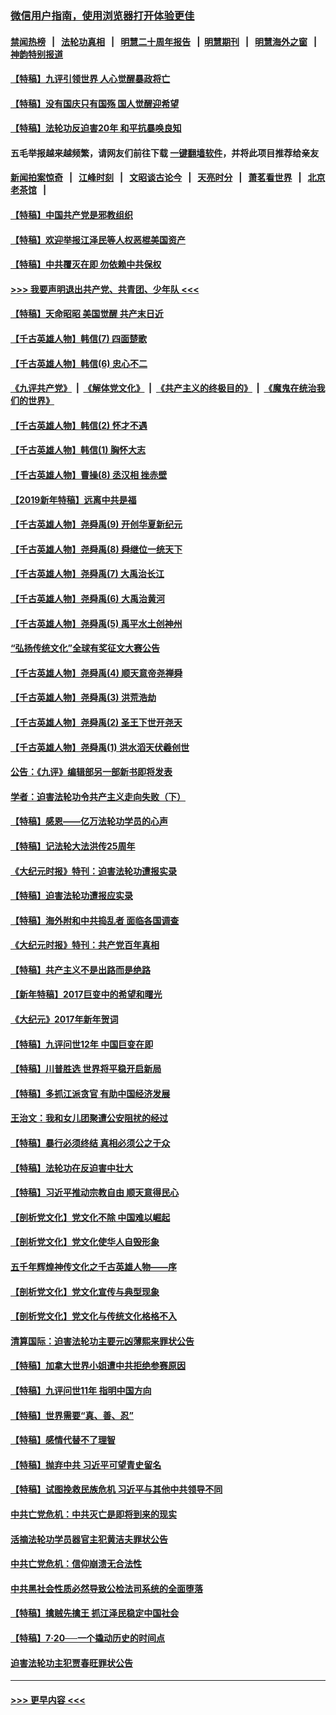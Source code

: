 ### [微信用户指南，使用浏览器打开体验更佳](https://github.com/gfw-breaker/banned-news1/blob/master/indexes/wechat-guide.md?t=0)
#### [禁闻热榜](热点新闻.md?t=0)  &nbsp;&nbsp;|&nbsp;&nbsp; [法轮功真相](https://github.com/gfw-breaker/truth/blob/master/README.md?t=0) &nbsp;&nbsp;|&nbsp;&nbsp; [明慧二十周年报告](https://github.com/gfw-breaker/mh-reports/blob/master/README.md?t=0) &nbsp;&nbsp;|&nbsp;&nbsp;[明慧期刊](https://github.com/gfw-breaker/mh-qikan) &nbsp;&nbsp;|&nbsp;&nbsp; [明慧海外之窗](https://github.com/gfw-breaker/mh-news/blob/master/README.md?t=0) &nbsp;&nbsp;|&nbsp;&nbsp; [神韵特别报道](https://github.com/gfw-breaker/mh-news/blob/master/shenyun.md?t=0)
#### [【特稿】九评引领世界 人心觉醒暴政将亡](../pages/nsc424/n11660496.md?t=02100644) 
#### [【特稿】没有国庆只有国殇 国人觉醒迎希望](../pages/nsc424/n11549354.md?t=02100644) 
#### [【特稿】法轮功反迫害20年 和平抗暴唤良知](../pages/nsc424/n11389135.md?t=02100644) 
#### 五毛举报越来越频繁，请网友们前往下载 [一键翻墙软件](https://github.com/gfw-breaker/ssr-accounts)，并将此项目推荐给亲友
#### [新闻拍案惊奇](https://github.com/gfw-breaker/banned-news1/blob/master/pages/link4.md) &nbsp;&nbsp;|&nbsp;&nbsp; [江峰时刻](https://github.com/gfw-breaker/banned-news1/blob/master/pages/link4.md) &nbsp;&nbsp;|&nbsp;&nbsp; [文昭谈古论今](https://github.com/gfw-breaker/banned-news1/blob/master/pages/link4.md) &nbsp;&nbsp;|&nbsp;&nbsp; [天亮时分](https://github.com/gfw-breaker/banned-news1/blob/master/pages/link4.md) &nbsp;&nbsp;|&nbsp;&nbsp; [萧茗看世界](https://github.com/gfw-breaker/banned-news1/blob/master/pages/link4.md) &nbsp;&nbsp;|&nbsp;&nbsp; [北京老茶馆](https://github.com/gfw-breaker/banned-news1/blob/master/pages/link4.md) &nbsp;&nbsp;|&nbsp;&nbsp; 
#### [【特稿】中国共产党是邪教组织](../pages/nsc424/n11355551.md?t=02100644) 
#### [【特稿】欢迎举报江泽民等人权恶棍美国资产](../pages/nsc424/n11303040.md?t=02100644) 
#### [【特稿】中共覆灭在即 勿依赖中共保权](../pages/nsc424/n11278510.md?t=02100644) 
#### [>>> 我要声明退出共产党、共青团、少年队 <<<](https://github.com/begood0513/goodnews/blob/master/quit/letter.md) 
#### [【特稿】天命昭昭 美国觉醒 共产末日近](../pages/nsc424/n11150259.md?t=02100644) 
#### [【千古英雄人物】韩信(7) 四面楚歌](../pages/nsc424/n7552608.md?t=02100644) 
#### [【千古英雄人物】韩信(6) 忠心不二](../pages/nsc424/n7552572.md?t=02100644) 
#### [《九评共产党》](https://github.com/begood0513/9ping.md/blob/master/README.md) &nbsp;|&nbsp; [《解体党文化》](../../../../jtdwh.md/blob/master/README.md)  &nbsp;|&nbsp; [《共产主义的终极目的》](../../../../gczydzjmd.md/blob/master/README.md) &nbsp;|&nbsp; [《魔鬼在统治我们的世界》](../../../../mgztzwmdsj.md/blob/master/README.md) 
#### [【千古英雄人物】韩信(2) 怀才不遇](../pages/nsc424/n7547691.md?t=02100644) 
#### [【千古英雄人物】韩信(1) 胸怀大志](../pages/nsc424/n7544501.md?t=02100644) 
#### [【千古英雄人物】曹操(8) 丞汉相 挫赤壁](../pages/nsc424/n7662490.md?t=02100644) 
#### [【2019新年特稿】远离中共是福](../pages/nsc424/n10942748.md?t=02100644) 
#### [【千古英雄人物】尧舜禹(9) 开创华夏新纪元](../pages/nsc424/n7519873.md?t=02100644) 
#### [【千古英雄人物】尧舜禹(8) 舜继位一统天下](../pages/nsc424/n7515411.md?t=02100644) 
#### [【千古英雄人物】尧舜禹(7) 大禹治长江](../pages/nsc424/n7475820.md?t=02100644) 
#### [【千古英雄人物】尧舜禹(6) 大禹治黄河](../pages/nsc424/n7475816.md?t=02100644) 
#### [【千古英雄人物】尧舜禹(5) 禹平水土创神州](../pages/nsc424/n7475809.md?t=02100644) 
#### [“弘扬传统文化”全球有奖征文大赛公告](../pages/nsc424/n10889849.md?t=02100644) 
#### [【千古英雄人物】尧舜禹(4) 顺天意帝尧禅舜](../pages/nsc424/n7471624.md?t=02100644) 
#### [【千古英雄人物】尧舜禹(3) 洪荒浩劫](../pages/nsc424/n7471607.md?t=02100644) 
#### [【千古英雄人物】尧舜禹(2) 圣王下世开尧天](../pages/nsc424/n7467643.md?t=02100644) 
#### [【千古英雄人物】尧舜禹(1) 洪水滔天伏羲创世](../pages/nsc424/n7467618.md?t=02100644) 
#### [公告：《九评》编辑部另一部新书即将发表](../pages/nsc424/n10405104.md?t=02100644) 
#### [学者：迫害法轮功令共产主义走向失败（下）](../pages/nsc424/n10009951.md?t=02100644) 
#### [【特稿】感恩——亿万法轮功学员的心声](../pages/nsc424/n9880260.md?t=02100644) 
#### [【特稿】记法轮大法洪传25周年](../pages/nsc424/n9116480.md?t=02100644) 
#### [《大纪元时报》特刊：迫害法轮功遭报实录](../pages/nsc424/n9082916.md?t=02100644) 
#### [【特稿】迫害法轮功遭报应实录](../pages/nsc424/n9055656.md?t=02100644) 
#### [【特稿】海外附和中共捣乱者 面临各国调查](../pages/nsc424/n9047645.md?t=02100644) 
#### [《大纪元时报》特刊：共产党百年真相](../pages/nsc424/n8879818.md?t=02100644) 
#### [【特稿】共产主义不是出路而是绝路](../pages/nsc424/n8792816.md?t=02100644) 
#### [【新年特稿】2017巨变中的希望和曙光](../pages/nsc424/n8655525.md?t=02100644) 
#### [《大纪元》2017年新年贺词](../pages/nsc424/n8651727.md?t=02100644) 
#### [【特稿】九评问世12年 中国巨变在即](../pages/nsc424/n8506053.md?t=02100644) 
#### [【特稿】川普胜选 世界将平稳开启新局](../pages/nsc424/n8482166.md?t=02100644) 
#### [【特稿】多抓江派贪官 有助中国经济发展](../pages/nsc424/n8454769.md?t=02100644) 
#### [王治文：我和女儿团聚遭公安阻扰的经过](../pages/nsc424/n8186638.md?t=02100644) 
#### [【特稿】暴行必须终结‭ ‬真相必须公之于众](../pages/nsc424/n8103572.md?t=02100644) 
#### [【特稿】法轮功在反迫害中壮大](../pages/nsc424/n7915493.md?t=02100644) 
#### [【特稿】习近平推动宗教自由 顺天意得民心](../pages/nsc424/n7782230.md?t=02100644) 
#### [【剖析党文化】党文化不除 中国难以崛起](../pages/nsc424/n7484466.md?t=02100644) 
#### [【剖析党文化】党文化使华人自毁形象](../pages/nsc424/n7480414.md?t=02100644) 
#### [五千年辉煌神传文化之千古英雄人物——序](../pages/nsc424/n7465898.md?t=02100644) 
#### [【剖析党文化】党文化宣传与典型现象](../pages/nsc424/n4667282.md?t=02100644) 
#### [【剖析党文化】党文化与传统文化格格不入](../pages/nsc424/n4665279.md?t=02100644) 
#### [清算国际：迫害法轮功主要元凶薄熙来罪状公告](../pages/nsc424/n4621860.md?t=02100644) 
#### [【特稿】加拿大世界小姐遭中共拒绝参赛原因](../pages/nsc424/n4585305.md?t=02100644) 
#### [【特稿】九评问世11年 指明中国方向](../pages/nsc424/n4578971.md?t=02100644) 
#### [【特稿】世界需要“真、善、忍”](../pages/nsc424/n4577812.md?t=02100644) 
#### [【特稿】感情代替不了理智](../pages/nsc424/n4564327.md?t=02100644) 
#### [【特稿】抛弃中共 习近平可望青史留名](../pages/nsc424/n4549169.md?t=02100644) 
#### [【特稿】试图挽救民族危机 习近平与其他中共领导不同](../pages/nsc424/n4548555.md?t=02100644) 
#### [中共亡党危机：中共灭亡是即将到来的现实](../pages/nsc424/n4547349.md?t=02100644) 
#### [活摘法轮功学员器官主犯黄洁夫罪状公告](../pages/nsc424/n4547015.md?t=02100644) 
#### [中共亡党危机：信仰崩溃无合法性](../pages/nsc424/n4545222.md?t=02100644) 
#### [中共黑社会性质必然导致公检法司系统的全面堕落](../pages/nsc424/n4541854.md?t=02100644) 
#### [【特稿】擒贼先擒王 抓江泽民稳定中国社会](../pages/nsc424/n4530296.md?t=02100644) 
#### [【特稿】7‧20──一个撬动历史的时间点](../pages/nsc424/n4481700.md?t=02100644) 
#### [迫害法轮功主犯贾春旺罪状公告](../pages/nsc424/n4455857.md?t=02100644) 

----
#### [ >>> 更早内容 <<< ](../indexes/nsc424-earlier.md)
